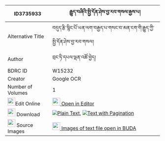 |ID3735933|རྒྱུད་བཞིའི་སྤྱི་དོན་ཤེས་བྱ་རབ་གསལ་རྒྱས་པ། 
| --- | --- 
|Alternative Title |བདུད་རྩི་སྙིང་པོ་ཡན་ལག་བརྒྱད་པ་གསང་བ་མན་ངག་གི་རྒྱུད་ཀྱི་སྤྱི་དོན་ཤེས་བྱ་རབ་གསལ།
|Author| བྲང་ཏི་དཔལ་ལྡན་འཚོ་བྱེད།
|BDRC ID | W15232
|Creator | Google OCR
|Number of Volumes| 1
|<img width="25" src="https://img.icons8.com/color/25/000000/edit-property.png">Edit Online| [<img width="25" src="https://avatars.githubusercontent.com/u/45091458?s=200&v=4"> Open in Editor](http://editor.openpecha.org/ID3735933)
|<img width="25" src="https://img.icons8.com/fluent/48/000000/download-2.png"/>  Download | [![](https://img.icons8.com/color/20/000000/txt.png)Plain Text](https://github.com/Openpecha/ID3735933/releases/download/v2/gyu_shyi_i_chidon_sheja_rabsal_plain_ID3735933.zip), [![](https://img.icons8.com/color/20/000000/txt.png)Text with Pagination](https://github.com/Openpecha/ID3735933/releases/download/v2/gyu_shyi_i_chidon_sheja_rabsal_pages_ID3735933.zip)
|<img width="25" src="https://img.icons8.com/plasticine/100/000000/pictures-folder.png"/>  Source Images | [<img width="25" src="https://library.bdrc.io/icons/BUDA-small.svg"> Images of text file open in BUDA](https://library.bdrc.io/show/bdr:W15232)